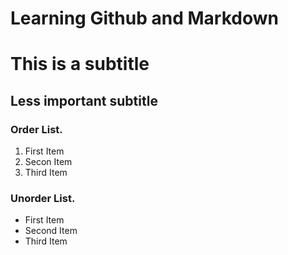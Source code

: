 # Learning Github and Markdown

# This is a subtitle

## Less important subtitle

### Order List.
1. First Item
2. Secon Item
3. Third Item

### Unorder List.
- First Item
- Second Item
- Third Item

